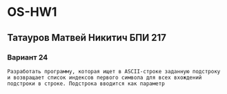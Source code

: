 # OS-HW1

## Татауров Матвей Никитич БПИ 217
### Вариант 24
`Разработать программу, которая ищет в ASCII-строке заданную
подстроку и возвращает список индексов первого символа для
всех вхождений подстроки в строке. Подстрока вводится как параметр`
